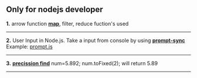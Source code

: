 ## Only for nodejs developer


**1.** arrow function **[map](https://codeburst.io/learn-understand-javascripts-map-function-ffc059264783)**, filter, reduce fuction's used 
*****
**2.** User Input in Node.js. Take a input from console by using **[prompt-sync](https://www.codecademy.com/articles/getting-user-input-in-node-js)** 
Example: [prompt.js](https://github.com/bepul0/On-line-judge-problem-solved/blob/master/HackerRankJavaScript(nodejs)/10%20Days%20of%20JavaScript/prompt.js) 
*****
**3.** **[precission find](https://www.techonthenet.com/js/number_tofixed.php)**
num=5.892;  num.toFixed(2);  will return 5.89 
***** 
